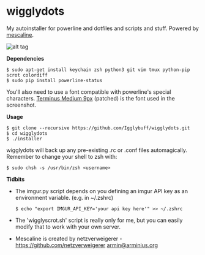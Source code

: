 # wigglydots
My autoinstaller for powerline and dotfiles and scripts and stuff. Powered by [mescaline](https://github.com/netzverweigerer/mescaline).

![alt tag](https://wigglytuff.org/images/wigglydots.png)

**Dependencies**

  ```console
  $ sudo apt-get install keychain zsh python3 git vim tmux python-pip scrot colordiff
  $ sudo pip install powerline-status
  ```
You'll also need to use a font compatible with powerline's special characters. [Terminus Medium 9px](https://github.com/Igglybuff/config-bits/blob/master/fonts/TerminusTTF-4.39.ttf?raw=true) (patched) is the font used in the screenshot.

**Usage**

  ```console
  $ git clone --recursive https://github.com/Igglybuff/wigglydots.git
  $ cd wigglydots
  $ ./installer
  ```
wigglydots will back up any pre-existing .rc or .conf files automagically. Remember to change your shell to zsh with:
  ```console
  $ sudo chsh -s /usr/bin/zsh <username>
  ```

**Tidbits**

  * The imgur.py script depends on you defining an imgur API key as an environment variable. (e.g. in ~/.zshrc)

	```console
	$ echo "export IMGUR_API_KEY='your api key here'" >> ~/.zshrc
	```

  * The 'wigglyscrot.sh' script is really only for me, but you can easily modify that to work with your own server.
  * Mescaline is created by netzverweigerer - https://github.com/netzverweigerer armin@arminius.org
